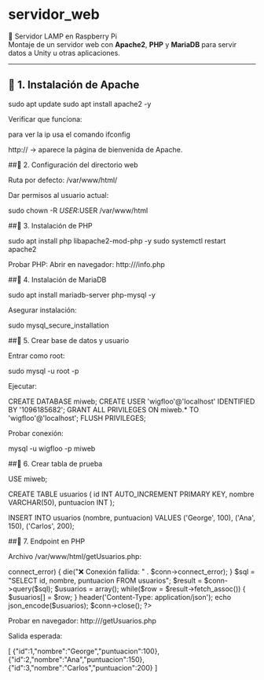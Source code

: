 # servidor_web
 
 🚀 Servidor LAMP en Raspberry Pi  
 Montaje de un servidor web con **Apache2**, **PHP** y **MariaDB** para servir datos a Unity u otras aplicaciones.

 ---

 ## 📌 1. Instalación de Apache

sudo apt update
sudo apt install apache2 -y

Verificar que funciona:

para ver la ip usa el comando ifconfig

http://<IP-de-la-pi> → aparece la página de bienvenida de Apache.

 ##📌 2. Configuración del directorio web

Ruta por defecto: /var/www/html/

Dar permisos al usuario actual:

sudo chown -R $USER:$USER /var/www/html

##📌 3. Instalación de PHP

sudo apt install php libapache2-mod-php -y
sudo systemctl restart apache2

Probar PHP:
Abrir en navegador: http://<IP-de-la-pi>/info.php

##📌 4. Instalación de MariaDB

sudo apt install mariadb-server php-mysql -y

Asegurar instalación:

sudo mysql_secure_installation

##📌 5. Crear base de datos y usuario

Entrar como root:

sudo mysql -u root -p

Ejecutar:

CREATE DATABASE miweb;
CREATE USER 'wigfloo'@'localhost' IDENTIFIED BY '1096185682';
GRANT ALL PRIVILEGES ON miweb.* TO 'wigfloo'@'localhost';
FLUSH PRIVILEGES;

Probar conexión:

mysql -u wigfloo -p miweb

##📌 6. Crear tabla de prueba

USE miweb;

CREATE TABLE usuarios (
  id INT AUTO_INCREMENT PRIMARY KEY,
  nombre VARCHAR(50),
  puntuacion INT
);

INSERT INTO usuarios (nombre, puntuacion)
VALUES ('George', 100), ('Ana', 150), ('Carlos', 200);

##📌 7. Endpoint en PHP

Archivo /var/www/html/getUsuarios.php:

<?php
error_reporting(E_ALL);
ini_set('display_errors', 1);

$servername = "localhost";
$username = "wigfloo";
$password = "1096185682";
$dbname = "miweb";

$conn = new mysqli($servername, $username, $password, $dbname);

if ($conn->connect_error) {
    die("❌ Conexión fallida: " . $conn->connect_error);
}

$sql = "SELECT id, nombre, puntuacion FROM usuarios";
$result = $conn->query($sql);

$usuarios = array();
while($row = $result->fetch_assoc()) {
    $usuarios[] = $row;
}

header('Content-Type: application/json');
echo json_encode($usuarios);

$conn->close();
?>

Probar en navegador:
http://<IP-de-la-pi>/getUsuarios.php

Salida esperada:

[
  {"id":1,"nombre":"George","puntuacion":100},
  {"id":2,"nombre":"Ana","puntuacion":150},
  {"id":3,"nombre":"Carlos","puntuacion":200}
]


